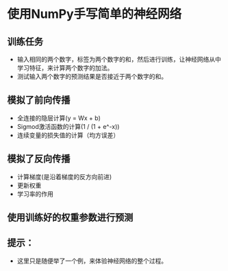 # 使用NumPy手写简单的神经网络
## 训练任务
- 输入相同的两个数字，标签为两个数字的和，然后进行训练，让神经网络从中学习特征，来计算两个数字的加法。
- 测试输入两个数字的预测结果是否接近于两个数字的和。
## 模拟了前向传播
- 全连接的隐层计算(y = Wx + b)
- Sigmod激活函数的计算(1 / (1 + e^-x))
- 连续变量的损失值的计算（均方误差）
## 模拟了反向传播
- 计算梯度(是沿着梯度的反方向前进)
- 更新权重
- 学习率的作用
## 使用训练好的权重参数进行预测
## 提示：
- 这里只是随便举了一个例，来体验神经网络的整个过程。
